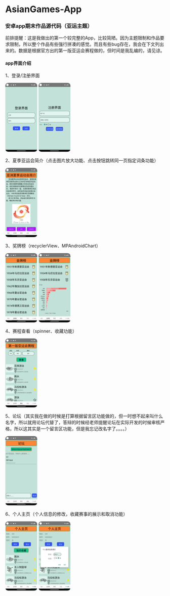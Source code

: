 # AsianGames-App
### 安卓app期末作品源代码（亚运主题）
前排提醒：这是我做出的第一个较完整的App，比较简陋。因为主题限制和作品要求限制，所以整个作品有些强行拼凑的感觉。而且有些bug存在，我会在下文列出来的。数据是根据官方出的第一版亚运会赛程做的，但时间是我乱编的，请见谅。
#### app界面介绍
1、登录/注册界面

<img src="https://github.com/litduck/AsianGames-App/blob/litduck-patch-1/%E7%99%BB%E5%BD%95.png" width = 20%>
<img src="https://github.com/litduck/AsianGames-App/blob/litduck-patch-1/%E6%B3%A8%E5%86%8C.png" width = 20%>

2、夏季亚运会简介（点击图片放大功能、点击按钮跳转同一页指定词条功能）

<img src="https://github.com/litduck/AsianGames-App/blob/litduck-patch-1/%E7%AE%80%E4%BB%8B.png" width = 20%>

3、奖牌榜（recyclerView、MPAndroidChart）

<img src="https://github.com/litduck/AsianGames-App/blob/litduck-patch-1/%E9%87%91%E7%89%8C%E6%A6%9C1.png" width = 20%>
<img src="https://github.com/litduck/AsianGames-App/blob/litduck-patch-1/%E9%87%91%E7%89%8C%E6%A6%9C2.png" width = 20%>

4、赛程查看（spinner、收藏功能）

<img src="https://github.com/litduck/AsianGames-App/blob/litduck-patch-1/%E8%B5%9B%E7%A8%8B.png" width = 20%>

5、论坛（其实我在做的时候是打算根据留言区功能做的，但一时想不起来叫什么名字，所以就用论坛代替了，答辩的时候经老师提醒论坛在实际开发的时候审核严格，所以这其实是一个留言区功能，但是我忘记改名字了。。。。）

<img src="https://github.com/litduck/AsianGames-App/blob/litduck-patch-1/%E7%95%99%E8%A8%80%E5%8C%BA.png" width = 20%>

6、个人主页（个人信息的修改，收藏赛事的展示和取消功能）

<img src="https://github.com/litduck/AsianGames-App/blob/litduck-patch-1/%E4%B8%AA%E4%BA%BA%E4%B8%BB%E9%A1%B51.png" width = 20%>
<img src="https://github.com/litduck/AsianGames-App/blob/litduck-patch-1/%E4%B8%AA%E4%BA%BA%E4%B8%BB%E9%A1%B52.png" width = 20%>

